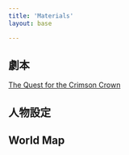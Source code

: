 ```yaml
---
title: 'Materials'
layout: base

---
```


## 劇本

[The Quest for the Crimson Crown](./Crimson%20Crown)

## 人物設定



## World Map


